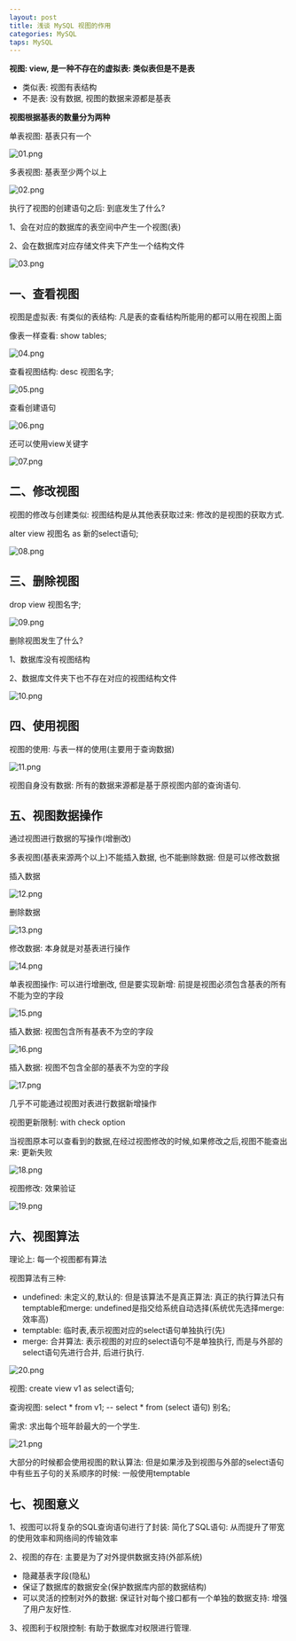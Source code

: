 ```yaml
---
layout: post
title: 浅谈 MySQL 视图的作用
categories: MySQL
taps: MySQL
---
```


**视图: view, 是一种不存在的虚拟表: 类似表但是不是表**

* 类似表: 视图有表结构
* 不是表: 没有数据, 视图的数据来源都是基表

**视图根据基表的数量分为两种**

单表视图: 基表只有一个

![01.png](/static/images/2016/02/16/01.png)

多表视图: 基表至少两个以上

![02.png](/static/images/2016/02/16/02.png)

执行了视图的创建语句之后: 到底发生了什么?

1、会在对应的数据库的表空间中产生一个视图(表)

2、会在数据库对应存储文件夹下产生一个结构文件

![03.png](/static/images/2016/02/16/03.png)

## 一、查看视图

视图是虚拟表: 有类似的表结构: 凡是表的查看结构所能用的都可以用在视图上面

像表一样查看: show tables;

![04.png](/static/images/2016/02/16/04.png)

查看视图结构: desc 视图名字;

![05.png](/static/images/2016/02/16/05.png)

查看创建语句

![06.png](/static/images/2016/02/16/06.png)

还可以使用view关键字

![07.png](/static/images/2016/02/16/07.png)

## 二、修改视图

视图的修改与创建类似: 视图结构是从其他表获取过来: 修改的是视图的获取方式.

alter view 视图名 as 新的select语句;

![08.png](/static/images/2016/02/16/08.png)

## 三、删除视图

drop view 视图名字;

![09.png](/static/images/2016/02/16/09.png)

删除视图发生了什么?

1、数据库没有视图结构

2、数据库文件夹下也不存在对应的视图结构文件

![10.png](/static/images/2016/02/16/10.png)

## 四、使用视图

视图的使用: 与表一样的使用(主要用于查询数据)

![11.png](/static/images/2016/02/16/11.png)

视图自身没有数据: 所有的数据来源都是基于原视图内部的查询语句.

## 五、视图数据操作

通过视图进行数据的写操作(增删改)

多表视图(基表来源两个以上)不能插入数据, 也不能删除数据: 但是可以修改数据

插入数据

![12.png](/static/images/2016/02/16/12.png)

删除数据

![13.png](/static/images/2016/02/16/13.png)

修改数据: 本身就是对基表进行操作

![14.png](/static/images/2016/02/16/14.png)

单表视图操作: 可以进行增删改, 但是要实现新增: 前提是视图必须包含基表的所有不能为空的字段

![15.png](/static/images/2016/02/16/15.png)

插入数据: 视图包含所有基表不为空的字段

![16.png](/static/images/2016/02/16/16.png)

插入数据: 视图不包含全部的基表不为空的字段

![17.png](/static/images/2016/02/16/17.png)

几乎不可能通过视图对表进行数据新增操作

视图更新限制: with check option

当视图原本可以查看到的数据,在经过视图修改的时候,如果修改之后,视图不能查出来: 更新失败

![18.png](/static/images/2016/02/16/18.png)

视图修改: 效果验证

![19.png](/static/images/2016/02/16/19.png)

## 六、视图算法

理论上: 每一个视图都有算法

视图算法有三种:

* undefined: 未定义的,默认的: 但是该算法不是真正算法: 真正的执行算法只有temptable和merge: undefined是指交给系统自动选择(系统优先选择merge: 效率高)
* temptable: 临时表,表示视图对应的select语句单独执行(先)
* merge: 合并算法: 表示视图的对应的select语句不是单独执行, 而是与外部的select语句先进行合并, 后进行执行.

![20.png](/static/images/2016/02/16/20.png)

视图: create view v1 as select语句;

查询视图: select * from v1; -- select * from (select 语句) 别名;

需求: 求出每个班年龄最大的一个学生.

![21.png](/static/images/2016/02/16/21.png)

大部分的时候都会使用视图的默认算法: 但是如果涉及到视图与外部的select语句中有些五子句的关系顺序的时候: 一般使用temptable

## 七、视图意义

1、视图可以将复杂的SQL查询语句进行了封装: 简化了SQL语句: 从而提升了带宽的使用效率和网络间的传输效率

2、视图的存在: 主要是为了对外提供数据支持(外部系统)

* 隐藏基表字段(隐私)
* 保证了数据库的数据安全(保护数据库内部的数据结构)
* 可以灵活的控制对外的数据: 保证针对每个接口都有一个单独的数据支持: 增强了用户友好性.

3、视图利于权限控制: 有助于数据库对权限进行管理.
